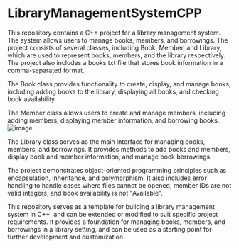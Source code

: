 # LibraryManagementSystemCPP
This repository contains a C++ project for a library management system.
The system allows users to manage books, members, and borrowings. The project consists of several classes, including Book, Member, and Library, which are used to represent books, members, and the library respectively. The project also includes a books.txt file that stores book information in a comma-separated format.

The Book class provides functionality to create, display, and manage books, including adding books to the library, displaying all books, and checking book availability.

The Member class allows users to create and manage members, including adding members, displaying member information, and borrowing books.
![image](https://user-images.githubusercontent.com/15880681/231681105-8c136334-6c40-4f94-8b3e-6f46ad52b35b.png)

The Library class serves as the main interface for managing books, members, and borrowings. It provides methods to add books and members, display book and member information, and manage book borrowings.

The project demonstrates object-oriented programming principles such as encapsulation, inheritance, and polymorphism. It also includes error handling to handle cases where files cannot be opened, member IDs are not valid integers, and book availability is not "Available".

This repository serves as a template for building a library management system in C++, and can be extended or modified to suit specific project requirements. It provides a foundation for managing books, members, and borrowings in a library setting, and can be used as a starting point for further development and customization.
